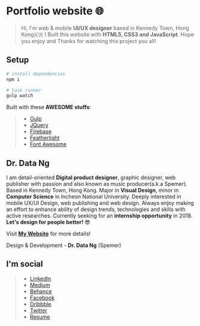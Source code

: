 # Portfolio website 🌐

> Hi, I'm web & mobile __UI/UX designer__ based in Kennedy Town, Hong Kong🇰🇷 I Built this website with __HTML5, CSS3 and JavaScript__. Hope you enjoy and Thanks for watching this project you all!

## Setup

``` bash
# install dependencies
npm i

# task runner
gulp watch
```

Built with these __AWESOME stuffs__:

> * [Gulp](https://gulpjs.com/)
> * [JQuery](https://jquery.com/)
> * [Firebase](https://firebase.google.com/)
> * [Featherlight](https://github.com/noelboss/featherlight)
> * [Font Awesome](http://fontawesome.io/)

## Dr. Data Ng

I am detail-oriented __Digital product designer__, graphic designer, web publisher with passion and also known as music producer(a.k.a Spemer). Based in Kennedy Town, Hong Kong. Major in __Visual Design__, minor in __Computer Science__ in Incheon National University. Deeply interested in mobile UX/UI Design, web publishing and web design. Always enjoy making an effort to enhance ability of design trends, technologies and skills with active researches. Currently seeking for an __internship opportunity__ in 2018. __Let's design for people better!__ 😎

Visit __[My Website](http://datang.life)__ for more details!

Design & Development - __Dr. Data Ng__ (Spemer)

## I'm social

> * [LinkedIn](https://www.linkedin.com/in/datackng/)
> * [Medium](https://medium.com/@spemer)
> * [Behance](https://behance.net/spemer)
> * [Facebook](https://www.facebook.com/ghsspower)
> * [Dribbble](https://dribbble.com/spemer)
> * [Twitter](https://twitter.com/OfficialSpemer)
> * [Resume](https://docs.google.com/document/d/19k4fNueOGIZrsyS3PaqAeYrAtQdCukjE4LN2vIprKqU/edit?usp=sharing)
